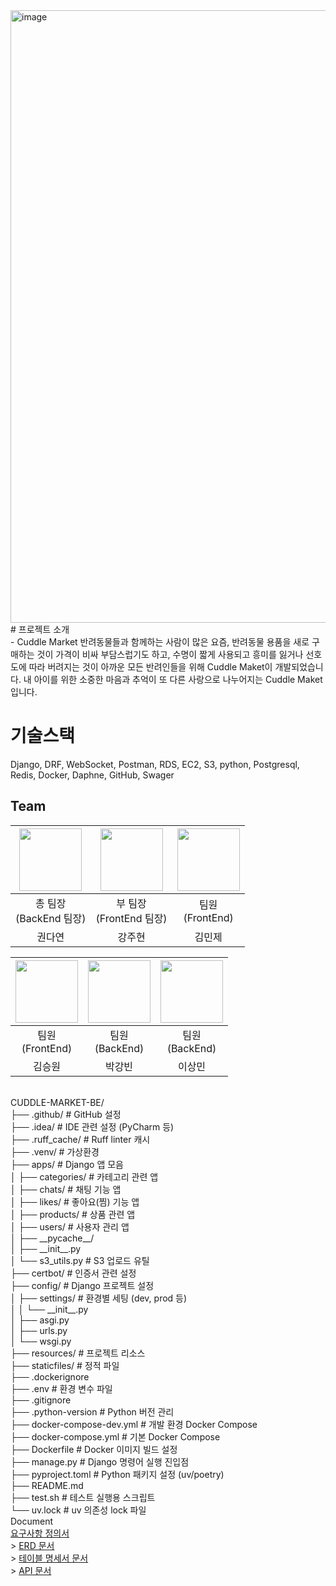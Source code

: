 <img width="1960" height="980" alt="image" src="https://github.com/user-attachments/assets/b847a58c-af7c-4b1c-b5e1-fe3ffe875750" />
<br>
# 프로젝트 소개
<br>
- Cuddle Market
반려동물들과 함께하는 사람이 많은 요즘, 반려동물 용품을 새로 구매하는 것이 가격이 비싸 부담스럽기도 하고, 수명이 짧게 사용되고 흥미를 잃거나 선호도에 따라 버려지는 것이 아까운 모든 반려인들을 위해 Cuddle Maket이 개발되었습니다.
내 아이를 위한 소중한 마음과 추억이 또 다른 사랑으로 나누어지는 Cuddle Maket입니다.

# 기술스택
Django, DRF, WebSocket, Postman, RDS, EC2, S3, python, Postgresql, Redis, Docker, Daphne, GitHub, Swager

## Team

<table align="center">
<thead>
<tr>
<th align="center"><a href="https://github.com/Dayeon-00"><img src="https://img.shields.io/badge/github-Dayeon-blue?style=for-the-badge&logo=github&logoColor=%23fff&labelColor=%23181717" width="100px/" style="max-width: 100%;"></a><br></th>
<th align="center"><a href="https://github.com/jjub0217"><img src="https://img.shields.io/badge/github-jjub0217-blue?style=for-the-badge&logo=github&logoColor=%23fff&labelColor=%23181717" width="100px/" style="max-width: 100%;"></a><br></th>
<th align="center"><a href="https://github.com/minjekim64"><img src="https://img.shields.io/badge/github-minjekim64-blue?style=for-the-badge&logo=github&logoColor=%23fff&labelColor=%23181717" width="100px/" style="max-width: 100%;"></a><br></th>
</tr>
</thead>
<tbody>
<tr>
<td align="center">총 팀장<br>(BackEnd 팀장)</td> 
<td align="center">부 팀장<br>(FrontEnd 팀장)</td>
<td align="center">팀원<br>(FrontEnd)</td>

</tr>
<tr>
<td align="center">권다연</td>
<td align="center">강주현</td>
<td align="center">김민제</td>

</tr>
</tbody>
</table>
<table align="center">
<thead>
<tr>
<th align="center"><a href="https://github.com/dirage1"><img src="https://img.shields.io/badge/github-dirage1-blue?style=for-the-badge&logo=github&logoColor=%23fff&labelColor=%23181717" width="100px/" style="max-width: 100%;"></a><br></th>
<th align="center"><a href="https://github.com/ParkKangbin"><img src="https://img.shields.io/badge/github-ParkKangbin-blue?style=for-the-badge&logo=github&logoColor=%23fff&labelColor=%23181717" width="100px/" style="max-width: 100%;"></a><br></th>
<th align="center"><a href="https://github.com/ark2313"><img src="https://img.shields.io/badge/github-ark2313-blue?style=for-the-badge&logo=github&logoColor=%23fff&labelColor=%23181717" width="100px/" style="max-width: 100%;"></a><br></th>

</tr>
</thead>
<tbody>
<tr>
<td align="center">팀원<br>(FrontEnd)</td>
<td align="center">팀원<br>(BackEnd)</td>
<td align="center">팀원<br>(BackEnd)</td>
</tr>
<tr>
<td align="center">김승원</td>
<td align="center">박강빈</td>
<td align="center">이상민</td>
</tr>
</tbody>
</table>
<br>
CUDDLE-MARKET-BE/
<br>
├── .github/                 # GitHub 설정
<br>
├── .idea/                   # IDE 관련 설정 (PyCharm 등)
<br>
├── .ruff_cache/             # Ruff linter 캐시
<br>
├── .venv/                   # 가상환경
<br>
├── apps/                    # Django 앱 모음
<br>
│   ├── categories/          # 카테고리 관련 앱
<br>
│   ├── chats/               # 채팅 기능 앱
<br>
│   ├── likes/               # 좋아요(찜) 기능 앱
<br>
│   ├── products/            # 상품 관련 앱
<br>
│   ├── users/               # 사용자 관리 앱
<br>
│   ├── __pycache__/         
<br>
│   ├── __init__.py
<br>
│   └── s3_utils.py          # S3 업로드 유틸
<br>
├── certbot/                 # 인증서 관련 설정
<br>
├── config/                  # Django 프로젝트 설정
<br>
│   ├── settings/            # 환경별 세팅 (dev, prod 등)
<br>
│   │   └── __init__.py
<br>
│   ├── asgi.py
<br>
│   ├── urls.py
<br>
│   └── wsgi.py
<br>
├──  resources/               # 프로젝트 리소스
<br>
├── staticfiles/             # 정적 파일
<br>
├── .dockerignore
<br>
├── .env                     # 환경 변수 파일
<br>
├── .gitignore
<br>
├── .python-version          # Python 버전 관리
<br>
├── docker-compose-dev.yml   # 개발 환경 Docker Compose
<br>
├── docker-compose.yml       # 기본 Docker Compose
<br>
├── Dockerfile               # Docker 이미지 빌드 설정
<br>
├── manage.py                # Django 명령어 실행 진입점
<br>
├── pyproject.toml           # Python 패키지 설정 (uv/poetry)
<br>
├── README.md
<br>
├── test.sh                  # 테스트 실행용 스크립트
<br>
└── uv.lock                  # uv 의존성 lock 파일
<br>
Document
<br>
<a href="https://www.notion.so/23fcaf5650aa812d887ccbf811a4208c?v=23fcaf5650aa810995e7000c7a32a853&source=copy_link">요구사항 정의서</a><br> > <a href="https://dbdiagram.io/d/Copy-of-Copy-of-%EC%95%A0%EC%99%84%EB%8F%99%EB%AC%BC-%EC%A4%91%EA%B3%A0%EB%A7%88%EC%BC%93-ERD-689c9a3b1d75ee360a6f743a">ERD 문서</a><br> > <a href="https://docs.google.com/spreadsheets/d/12iKca5DBOynjGHntoxBUpVeOxhgDCU8V7FaVWBBDrTw/edit?gid=0#gid=0">테이블 명세서 문서</a><br> > <a href="">API 문서</a><br>
<br>
